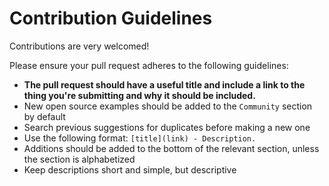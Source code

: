 # Contribution Guidelines

Contributions are very welcomed!

Please ensure your pull request adheres to the following guidelines:

- **The pull request should have a useful title and include a link to the thing you're submitting and why it should be included.**
- New open source examples should be added to the `Community` section by default
- Search previous suggestions for duplicates before making a new one
- Use the following format: `[title](link) - Description.`
- Additions should be added to the bottom of the relevant section, unless the section is alphabetized
- Keep descriptions short and simple, but descriptive
